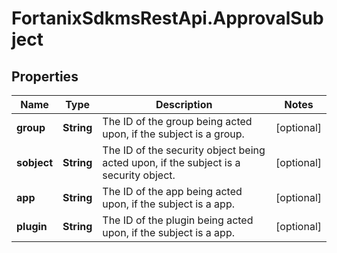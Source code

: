 # FortanixSdkmsRestApi.ApprovalSubject

## Properties
Name | Type | Description | Notes
------------ | ------------- | ------------- | -------------
**group** | **String** | The ID of the group being acted upon, if the subject is a group. | [optional] 
**sobject** | **String** | The ID of the security object being acted upon, if the subject is a security object. | [optional] 
**app** | **String** | The ID of the app being acted upon, if the subject is a app. | [optional] 
**plugin** | **String** | The ID of the plugin being acted upon, if the subject is a app. | [optional] 


